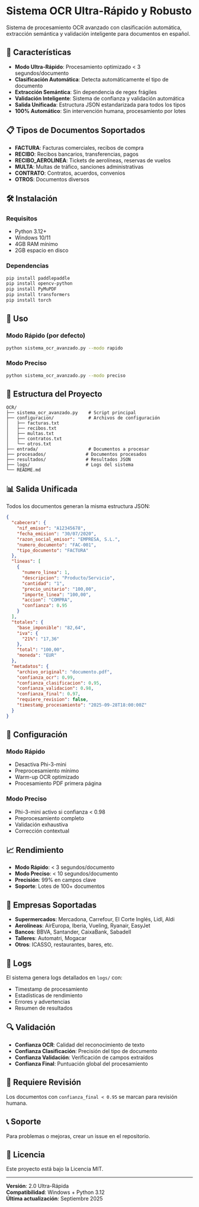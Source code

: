# Sistema OCR Ultra-Rápido y Robusto

Sistema de procesamiento OCR avanzado con clasificación automática, extracción semántica y validación inteligente para documentos en español.

## 🚀 Características

- **Modo Ultra-Rápido**: Procesamiento optimizado < 3 segundos/documento
- **Clasificación Automática**: Detecta automáticamente el tipo de documento
- **Extracción Semántica**: Sin dependencia de regex frágiles
- **Validación Inteligente**: Sistema de confianza y validación automática
- **Salida Unificada**: Estructura JSON estandarizada para todos los tipos
- **100% Automático**: Sin intervención humana, procesamiento por lotes

## 📋 Tipos de Documentos Soportados

- **FACTURA**: Facturas comerciales, recibos de compra
- **RECIBO**: Recibos bancarios, transferencias, pagos
- **RECIBO_AEROLINEA**: Tickets de aerolíneas, reservas de vuelos
- **MULTA**: Multas de tráfico, sanciones administrativas
- **CONTRATO**: Contratos, acuerdos, convenios
- **OTROS**: Documentos diversos

## 🛠️ Instalación

### Requisitos
- Python 3.12+
- Windows 10/11
- 4GB RAM mínimo
- 2GB espacio en disco

### Dependencias
```bash
pip install paddlepaddle
pip install opencv-python
pip install PyMuPDF
pip install transformers
pip install torch
```

## 🚀 Uso

### Modo Rápido (por defecto)
```bash
python sistema_ocr_avanzado.py --modo rapido
```

### Modo Preciso
```bash
python sistema_ocr_avanzado.py --modo preciso
```

## 📁 Estructura del Proyecto

```
OCR/
├── sistema_ocr_avanzado.py    # Script principal
├── configuracion/             # Archivos de configuración
│   ├── facturas.txt
│   ├── recibos.txt
│   ├── multas.txt
│   ├── contratos.txt
│   └── otros.txt
├── entrada/                   # Documentos a procesar
├── procesados/               # Documentos procesados
├── resultados/               # Resultados JSON
├── logs/                     # Logs del sistema
└── README.md
```

## 📊 Salida Unificada

Todos los documentos generan la misma estructura JSON:

```json
{
  "cabecera": {
    "nif_emisor": "A12345678",
    "fecha_emision": "30/07/2020",
    "razon_social_emisor": "EMPRESA, S.L.",
    "numero_documento": "FAC-001",
    "tipo_documento": "FACTURA"
  },
  "lineas": [
    {
      "numero_linea": 1,
      "descripcion": "Producto/Servicio",
      "cantidad": "1",
      "precio_unitario": "100,00",
      "importe_linea": "100,00",
      "accion": "COMPRA",
      "confianza": 0.95
    }
  ],
  "totales": {
    "base_imponible": "82,64",
    "iva": {
      "21%": "17,36"
    },
    "total": "100,00",
    "moneda": "EUR"
  },
  "metadatos": {
    "archivo_original": "documento.pdf",
    "confianza_ocr": 0.99,
    "confianza_clasificacion": 0.95,
    "confianza_validacion": 0.98,
    "confianza_final": 0.97,
    "requiere_revision": false,
    "timestamp_procesamiento": "2025-09-28T18:00:00Z"
  }
}
```

## 🔧 Configuración

### Modo Rápido
- Desactiva Phi-3-mini
- Preprocesamiento mínimo
- Warm-up OCR optimizado
- Procesamiento PDF primera página

### Modo Preciso
- Phi-3-mini activo si confianza < 0.98
- Preprocesamiento completo
- Validación exhaustiva
- Corrección contextual

## 📈 Rendimiento

- **Modo Rápido**: < 3 segundos/documento
- **Modo Preciso**: < 10 segundos/documento
- **Precisión**: 99% en campos clave
- **Soporte**: Lotes de 100+ documentos

## 🏢 Empresas Soportadas

- **Supermercados**: Mercadona, Carrefour, El Corte Inglés, Lidl, Aldi
- **Aerolíneas**: AirEuropa, Iberia, Vueling, Ryanair, EasyJet
- **Bancos**: BBVA, Santander, CaixaBank, Sabadell
- **Talleres**: Automatri, Mogacar
- **Otros**: ICASSO, restaurantes, bares, etc.

## 📝 Logs

El sistema genera logs detallados en `logs/` con:
- Timestamp de procesamiento
- Estadísticas de rendimiento
- Errores y advertencias
- Resumen de resultados

## 🔍 Validación

- **Confianza OCR**: Calidad del reconocimiento de texto
- **Confianza Clasificación**: Precisión del tipo de documento
- **Confianza Validación**: Verificación de campos extraídos
- **Confianza Final**: Puntuación global del procesamiento

## 🚨 Requiere Revisión

Los documentos con `confianza_final < 0.95` se marcan para revisión humana.

## 📞 Soporte

Para problemas o mejoras, crear un issue en el repositorio.

## 📄 Licencia

Este proyecto está bajo la Licencia MIT.

---

**Versión**: 2.0 Ultra-Rápida  
**Compatibilidad**: Windows + Python 3.12  
**Última actualización**: Septiembre 2025